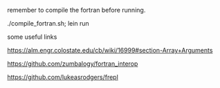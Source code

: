 

remember to compile the fortran before running.

./compile_fortran.sh; lein run



some useful links

https://alm.engr.colostate.edu/cb/wiki/16999#section-Array+Arguments

https://github.com/zumbalogy/fortran_interop

https://github.com/lukeasrodgers/frepl